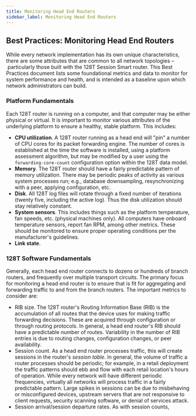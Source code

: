 ```yaml
---
title: Monitoring Head End Routers
sidebar_label: Monitoring Head End Routers
---
```




## Best Practices: Monitoring Head End Routers

While every network implementation has its own unique characteristics, there are some attributes that are common to all network topologies – particularly those built with the 128T Session Smart router. This Best Practices document lists some foundational metrics and data to monitor for system performance and health, and is intended as a baseline upon which network administrators can build.

### Platform Fundamentals

Each 128T router is running on a computer, and that computer may be either physical or virtual. It is important to monitor various attributes of the underlying platform to ensure a healthy, stable platform. This includes:

- **CPU utilization**. A 128T router running as a head end will "pin" a number of CPU cores for its packet forwarding engine. The number of cores is established at the time the software is installed, using a platform assessment algorithm, but may be modified by a user using the `forwarding-core-count` configuration option within the 128T data model.
- **Memory**. The 128T router should have a fairly predictable pattern of memory utilization. There may be periodic peaks of activity as various system processes run; e.g., database downsampling, resynchronizing with a peer, applying configuration, etc.
- **Disk**. All 128T log files will rotate through a fixed number of iterations (twenty five, including the active log). Thus the disk utilization should stay relatively constant.
- **System sensors**. This includes things such as the platform temperature, fan speeds, etc. (physical machines only). All computers have onboard temperature sensors, report fan RPM, among other metrics. These should be monitored to ensure proper operating conditions per the manufacturer's guidelines.
- **Link state**. 

### 128T Software Fundamentals

Generally, each head end router connects to dozens or hundreds of branch routers, and frequently over multiple transport circuits. The primary focus for monitoring a head end router is to ensure that is fit for aggregating and forwarding traffic to and from the branch routers. The important metrics to consider are:

- RIB size. The 128T router's Routing Information Base (RIB) is the accumulation of all routes that the device uses for making traffic forwarding decisions. These are acquired through configuration or through routing protocols. In general, a head end router's RIB should have a predictable number of routes. Variability in the number of RIB entries is due to routing changes, configuration changes, or peer availability.
- Session count. As a head end router processes traffic, this will create sessions in the router's *session table*. In general, the volume of traffic a router processes should be periodic; for example, in a retail deployment the traffic patterns should ebb and flow with each retail location's hours of operation. While every network will have different periodic frequencies, virtually all networks will process traffic in a fairly predictable pattern. Large spikes in sessions can be due to misbehaving or misconfigured devices, upstream servers that are not responsive to client requests, security scanning software, or denial of services attack.
- Session arrival/session departure rates. As with session counts, 